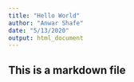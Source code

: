 ```yaml
---
title: "Hello World"
author: "Anwar Shafe"
date: "5/13/2020"
output: html_document
---
```


## This is a markdown file
